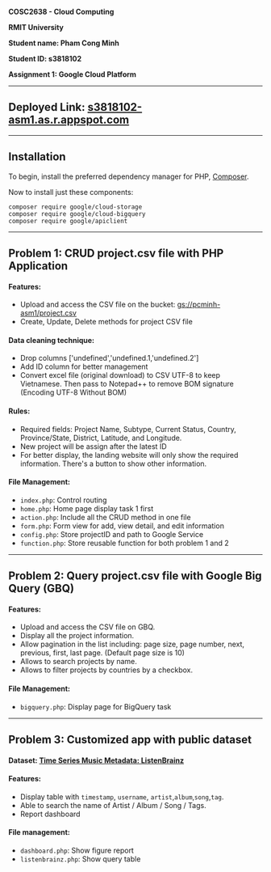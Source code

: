 **COSC2638 - Cloud Computing**

**RMIT University**

**Student name: Pham Cong Minh**

**Student ID: s3818102**

**Assignment 1: Google Cloud Platform**

---

## Deployed Link: [s3818102-asm1.as.r.appspot.com](https://s3818102-asm1.as.r.appspot.com)

---

## Installation

To begin, install the preferred dependency manager for PHP, [Composer](https://getcomposer.org/).

Now to install just these components:

```
composer require google/cloud-storage
composer require google/cloud-bigquery
composer require google/apiclient
```

---

## Problem 1: CRUD project.csv file with PHP Application

#### Features:

- Upload and access the CSV file on the bucket: [gs://pcminh-asm1/project.csv](#)
- Create, Update, Delete methods for project CSV file

#### Data cleaning technique:

- Drop columns ['undefined','undefined.1,'undefined.2']
- Add ID column for better management
- Convert excel file (original download) to CSV UTF-8 to keep Vietnamese. Then pass to Notepad++ to remove BOM signature (Encoding UTF-8 Without BOM)

#### Rules:

- Required fields: Project Name, Subtype, Current Status, Country, Province/State, District, Latitude, and Longitude.
- New project will be assign after the latest ID
- For better display, the landing website will only show the required information. There's a button to show other information.

#### File Management:

- `index.php`: Control routing
- `home.php`: Home page display task 1 first
- `action.php`: Include all the CRUD method in one file
- `form.php`: Form view for add, view detail, and edit information
- `config.php`: Store projectID and path to Google Service
- `function.php`: Store reusable function for both problem 1 and 2

---

## Problem 2: Query project.csv file with Google Big Query (GBQ)

#### Features:

- Upload and access the CSV file on GBQ.
- Display all the project information.
- Allow pagination in the list including: page size, page number, next, previous, first, last page. (Default page size is 10)
- Allows to search projects by name.
- Allows to filter projects by countries by a checkbox.

#### File Management:

- `bigquery.php`: Display page for BigQuery task

---

## Problem 3: Customized app with public dataset

#### Dataset: [Time Series Music Metadata: ListenBrainz](https://console.cloud.google.com/marketplace/product/metabrainz/listenbrainz)

#### Features:

- Display table with `timestamp`, `username`, `artist`,`album`,`song`,`tag`.
- Able to search the name of Artist / Album / Song / Tags.
- Report dashboard

#### File management:

- `dashboard.php`: Show figure report
- `listenbrainz.php`: Show query table
